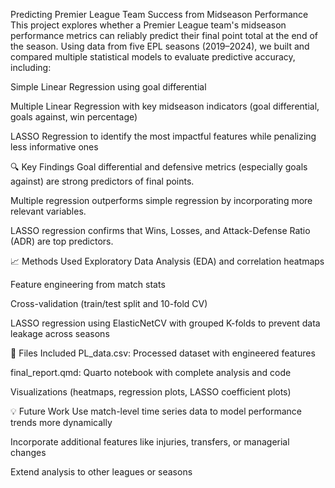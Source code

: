 Predicting Premier League Team Success from Midseason Performance
This project explores whether a Premier League team's midseason performance metrics can reliably predict their final point total at the end of the season. Using data from five EPL seasons (2019–2024), we built and compared multiple statistical models to evaluate predictive accuracy, including:

Simple Linear Regression using goal differential

Multiple Linear Regression with key midseason indicators (goal differential, goals against, win percentage)

LASSO Regression to identify the most impactful features while penalizing less informative ones

🔍 Key Findings
Goal differential and defensive metrics (especially goals against) are strong predictors of final points.

Multiple regression outperforms simple regression by incorporating more relevant variables.

LASSO regression confirms that Wins, Losses, and Attack-Defense Ratio (ADR) are top predictors.

📈 Methods Used
Exploratory Data Analysis (EDA) and correlation heatmaps

Feature engineering from match stats

Cross-validation (train/test split and 10-fold CV)

LASSO regression using ElasticNetCV with grouped K-folds to prevent data leakage across seasons

📁 Files Included
PL_data.csv: Processed dataset with engineered features

final_report.qmd: Quarto notebook with complete analysis and code

Visualizations (heatmaps, regression plots, LASSO coefficient plots)

💡 Future Work
Use match-level time series data to model performance trends more dynamically

Incorporate additional features like injuries, transfers, or managerial changes

Extend analysis to other leagues or seasons
